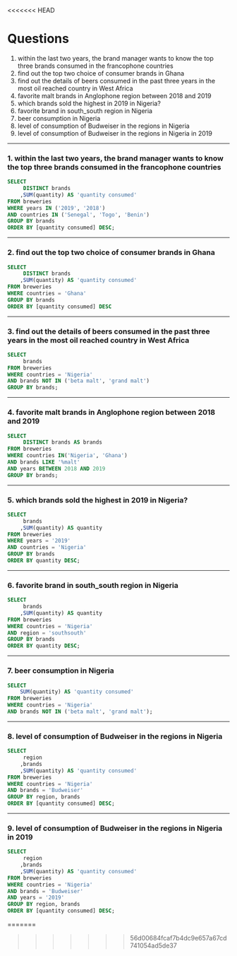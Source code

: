 <<<<<<< HEAD
# Questions

1. within the last two years, the brand manager wants to know the top three brands consumed in the francophone countries
2. find out the top two choice of consumer brands in Ghana
3. find out the details of beers consumed in the past three years in the most oil reached country in West Africa
4. favorite malt brands in Anglophone region between 2018 and 2019
5. which brands sold the highest in 2019 in Nigeria?
6. favorite brand in south_south region in Nigeria
7. beer consumption in Nigeria
8. level of consumption of Budweiser in the regions in Nigeria
9. level of consumption of Budweiser in the regions in Nigeria in 2019

***
### 1. within the last two years, the brand manager wants to know the top three brands consumed in the francophone countries
```sql
SELECT
	 DISTINCT brands
	,SUM(quantity) AS 'quantity consumed'
FROM breweries
WHERE years IN ('2019', '2018')
AND countries IN ('Senegal', 'Togo', 'Benin')
GROUP BY brands
ORDER BY [quantity consumed] DESC;
```

***
### 2. find out the top two choice of consumer brands in Ghana
```sql
SELECT
	 DISTINCT brands
	,SUM(quantity) AS 'quantity consumed'
FROM breweries
WHERE countries = 'Ghana'
GROUP BY brands
ORDER BY [quantity consumed] DESC
```

***
### 3. find out the details of beers consumed in the past three years in the most oil reached country in West Africa
```sql
SELECT
	 brands
FROM breweries
WHERE countries = 'Nigeria'
AND brands NOT IN ('beta malt', 'grand malt')
GROUP BY brands;
```

***
### 4. favorite malt brands in Anglophone region between 2018 and 2019
```sql
SELECT
	 DISTINCT brands AS brands
FROM breweries
WHERE countries IN('Nigeria', 'Ghana')
AND brands LIKE '%malt'
AND years BETWEEN 2018 AND 2019
GROUP BY brands;
```

***
### 5. which brands sold the highest in 2019 in Nigeria?
```sql
SELECT
	 brands
	,SUM(quantity) AS quantity
FROM breweries
WHERE years = '2019'
AND countries = 'Nigeria'
GROUP BY brands
ORDER BY quantity DESC;
```

***
### 6. favorite brand in south_south region in Nigeria
```sql
SELECT
	 brands
	,SUM(quantity) AS quantity
FROM breweries
WHERE countries = 'Nigeria'
AND region = 'southsouth'
GROUP BY brands
ORDER BY quantity DESC;
```

***
### 7. beer consumption in Nigeria
```sql
SELECT
	SUM(quantity) AS 'quantity consumed'
FROM breweries
WHERE countries = 'Nigeria'
AND brands NOT IN ('beta malt', 'grand malt');
```

***
### 8. level of consumption of Budweiser in the regions in Nigeria
```sql
SELECT
	 region
	,brands
	,SUM(quantity) AS 'quantity consumed'
FROM breweries
WHERE countries = 'Nigeria'
AND brands = 'Budweiser'
GROUP BY region, brands
ORDER BY [quantity consumed] DESC;
```

***
### 9. level of consumption of Budweiser in the regions in Nigeria in 2019
```sql
SELECT
	 region
	,brands
	,SUM(quantity) AS 'quantity consumed'
FROM breweries
WHERE countries = 'Nigeria'
AND brands = 'Budweiser'
AND years = '2019'
GROUP BY region, brands
ORDER BY [quantity consumed] DESC;
```
=======

>>>>>>> 56d00684fcaf7b4dc9e657a67cd741054ad5de37

